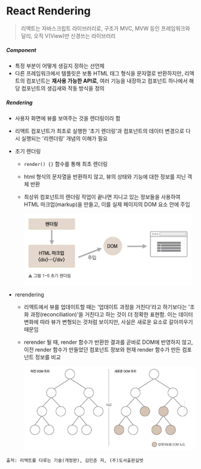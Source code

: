 # React Rendering

> 리액트는 자바스크립트 라이브러리로, 구조가 MVC, MVW 등인 프레임워크와 달리, 오직 V(View)만 신경쓰는 라이브러리



##### Component

- 특정 부분이 어떻게 생길지 정하는 선언체
- 다른 프레임워크에서 템플릿은 보통 HTML 태그 형식을 문자열로 반환하지만, 리액트의 컴포넌트는 <b>재사용 가능한 API로</b>, 여러 기능을 내장하고 컴포넌트 하나에서 해당 컴포넌트의 생김새와 작동 방식을 정의



##### Rendering

- 사용자 화면에 뷰를 보여주는 것을 렌더링이라 함

- 리액트 컴포넌트가 최초로 실행한 '초기 렌더링'과 컴포넌트의 데이터 변경으로 다시 실행되는 '리렌더링' 개념의 이해가 필요

- 초기 렌더링

  - `render() {}` 함수를 통해 최초 렌더링

  - html 형식의 문자열을 반환하지 않고, 뷰의 상태와 기능에 대한 정보를 지닌 객체 반환

  - 최상위 컴포넌트의 렌더링 작업이 끝나면 지니고 있는 정보들을 사용하여 HTML 마크업(markup)을 만들고, 이를 실제 페이지의 DOM 요소 안에 주입

    ![](src/init-render.png)

- rerendering

  - 리액트에서 뷰를 업데이트할 때는 '업데이트 과정을 거친다'라고 하기보다는 '조화 과정(reconciliation)'을 거친다고 하는 것이 더 정확한 표현함. 이는 데이터 변화에 따라 뷰가 변형되는 것처럼 보이지만, 사실은 새로운 요소로 갈아끼우기 때문임

  - rerender 될 때, render 함수가 반환한 결과를 곧바로 DOM에 반영하지 않고, 이전 render 함수가 만들었던 컴포넌트 정보와 현재 render 함수가 만든 컴포넌트 정보를 비교

    ![](src/rerender.png)

    



`출처: 리액트를 다루는 기술(개정판), 김민준 저, (주)도서출판길벗 `
